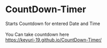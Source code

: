 # CountDown-Timer
Starts Countdown for entered Date and Time
<br><br>You Can take countdown here
 <br> https://keyuri-19.github.io/CountDown-Timer/
